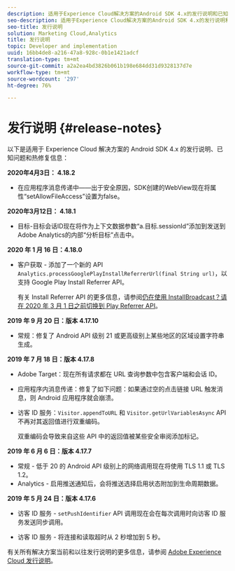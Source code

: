 ```yaml
---
description: 适用于Experience Cloud解决方案的Android SDK 4.x的发行说明和已知问题。
seo-description: 适用于Experience Cloud解决方案的Android SDK 4.x的发行说明和已知问题。
seo-title: 发行说明
solution: Marketing Cloud,Analytics
title: 发行说明
topic: Developer and implementation
uuid: 16bb4de8-a216-47a8-928c-0b1e1421adcf
translation-type: tm+mt
source-git-commit: a2a2ea4bd3826b061b198e684dd31d9328137d7e
workflow-type: tm+mt
source-wordcount: '297'
ht-degree: 76%

---
```



# 发行说明 {#release-notes}

以下是适用于 Experience Cloud 解决方案的 Android SDK 4.x 的发行说明、已知问题和热修复信息：

**2020年4月3日： 4.18.2**

* 在应用程序消息传递中——出于安全原因，SDK创建的WebView现在将属性“setAllowFileAccess”设置为false。

**2020年3月12日： 4.18.1**

* 目标-目标会话ID现在将作为上下文数据参数“a.目标.sessionId”添加到发送到Adobe Analytics的内部“分析目标”点击中。

**2020 年 1 月 16 日：4.18.0**

* 客户获取 - 添加了一个新的 API `Analytics.processGooglePlayInstallReferrerUrl(final String url)`，以支持 Google Play Install Referrer API。

   有关 Install Referrer API 的更多信息，请参阅[仍在使用 InstallBroadcast？请在 2020 年 3 月 1 日之前切换到 Play Referrer API](https://android-developers.googleblog.com/2019/11/still-using-installbroadcast-switch-to.html)。

**2019 年 9 月 20 日：版本 4.17.10**

* 常规：修复了 Android API 级别 21 或更高级别上某些地区的区域设置字符串生成。

**2019 年 7 月 18 日：版本 4.17.8**

* Adobe Target：现在所有请求都在 URL 查询参数中包含客户端和会话 ID。
* 应用程序内消息传递：修复了如下问题：如果通过空的点击链接 URL 触发消息，则 Android 应用程序就会崩溃。
* 访客 ID 服务：`Visitor.appendToURL` 和 `Visitor.getUrlVariablesAsync` API 不再对其返回值进行双重编码。

   双重编码会导致来自这些 API 中的返回值被某些安全审阅添加标记。

**2019 年 6 月 6 日：版本 4.17.7**

* 常规 - 低于 20 的 Android API 级别上的网络调用现在将使用 TLS 1.1 或 TLS 1.2。
* Analytics - 启用推送通知后，会将推送选择启用状态附加到生命周期数据。

**2019 年 5 月 24 日：版本 4.17.6**

* 访客 ID 服务 - 
   `setPushIdentifier` API 调用现在会在每次调用时向访客 ID 服务发送同步调用。

* 访客 ID 服务 - 将连接和读取超时从 2 秒增加到 5 秒。


有关所有解决方案当前和以往发行说明的更多信息，请参阅 [Adobe Experience Cloud 发行说明](hhttps://docs.adobe.com/content/help/en/release-notes/experience-cloud/current.html)。
